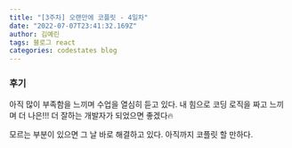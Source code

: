 ```yaml
---
title: "[3주차] 오랜만에 코플릿 - 4일차"
date: "2022-07-07T23:41:32.169Z"
author: 김예린
tags: 블로그 react
categories: codestates blog
---
```


### 후기

아직 많이 부족함을 느끼며 수업을 열심히 듣고 있다. 내 힘으로 코딩 로직을 짜고 느끼며 더 나은!!! 더 잘하는 개발자가 되었으면 좋겠다🔥

모르는 부분이 있으면 그 날 바로 해결하고 있다. 아직까지 코플릿 할 만하다.